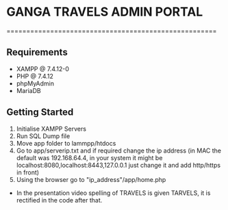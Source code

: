 # GANGA TRAVELS ADMIN PORTAL
=====================================================
## Requirements
* XAMPP @ 7.4.12-0
* PHP @ 7.4.12
* phpMyAdmin
* MariaDB

## Getting Started
1. Initialise XAMPP Servers
2. Run SQL Dump file
3. Move app folder to lammpp/htdocs
3. Go to app/serverip.txt and if required change the ip address (in MAC the default was 192.168.64.4, in your system it might be localhost:8080,localhost:8443,127.0.0.1 just change it and add http/https in front)
4. Using the browser go to "ip_address"/app/home.php

* In the presentation video spelling of TRAVELS is given TARVELS, it is rectified in the code after that.